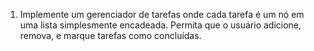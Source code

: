 1. Implemente um gerenciador de tarefas onde cada tarefa é um nó em uma lista
   simplesmente encadeada. Permita que o usuário adicione, remova, e marque tarefas
   como concluídas.